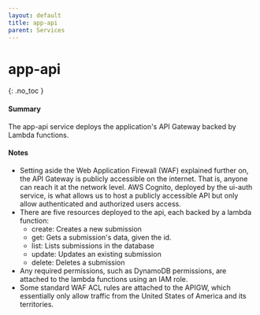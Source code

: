 ```yaml
---
layout: default
title: app-api
parent: Services
---
```


# app-api
{: .no_toc }

#### Summary

The app-api service deploys the application's API Gateway backed by Lambda functions.

#### Notes

- Setting aside the Web Application Firewall (WAF) explained further on, the API Gateway is publicly accessible on the internet.  That is, anyone can reach it at the network level.  AWS Cognito, deployed by the ui-auth service, is what allows us to host a publicly accessible API but only allow authenticated and authorized users access.
- There are five resources deployed to the api, each backed by a lambda function:
  - create:  Creates a new submission
  - get:  Gets a submission's data, given the id.
  - list:  Lists submissions in the database
  - update:  Updates an existing submission
  - delete:  Deletes a submission
- Any required permissions, such as DynamoDB permissions, are attached to the lambda functions using an IAM role.
- Some standard WAF ACL rules are attached to the APIGW, which essentially only allow traffic from the United States of America and its territories.
